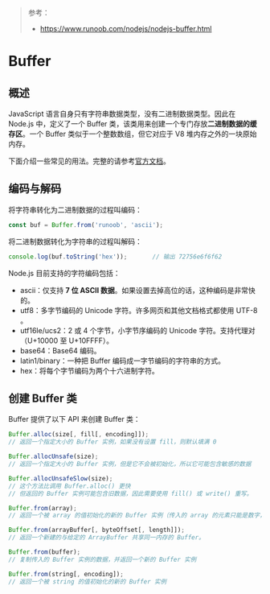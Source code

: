 > 参考：
>
> - https://www.runoob.com/nodejs/nodejs-buffer.html

# Buffer

## 概述

JavaScript 语言自身只有字符串数据类型，没有二进制数据类型。因此在 Node.js 中，定义了一个 Buffer 类，该类用来创建一个专门存放**二进制数据的缓存区**。一个 Buffer 类似于一个整数数组，但它对应于 V8 堆内存之外的一块原始内存。

下面介绍一些常见的用法。完整的请参考[官方文档](https://nodejs.org/api/buffer.html)。

## 编码与解码

将字符串转化为二进制数据的过程叫编码：

```javascript
const buf = Buffer.from('runoob', 'ascii');
```

将二进制数据转化为字符串的过程叫解码：

```javascript
console.log(buf.toString('hex'));		// 输出 72756e6f6f62
```

Node.js 目前支持的字符编码包括：

- ascii：仅支持 **7 位 ASCII 数据**。如果设置去掉高位的话，这种编码是非常快的。
- utf8：多字节编码的 Unicode 字符。许多网页和其他文档格式都使用 UTF-8 。
- utf16le/ucs2：2 或 4 个字节，小字节序编码的 Unicode 字符。支持代理对（U+10000 至 U+10FFFF）。
- base64：Base64 编码。
- latin1/binary：一种把 Buffer 编码成一字节编码的字符串的方式。
- hex：将每个字节编码为两个十六进制字符。

## 创建 Buffer 类

Buffer 提供了以下 API 来创建 Buffer 类：

```javascript
Buffer.alloc(size[, fill[, encoding]]);
// 返回一个指定大小的 Buffer 实例，如果没有设置 fill，则默认填满 0

Buffer.allocUnsafe(size);
// 返回一个指定大小的 Buffer 实例，但是它不会被初始化，所以它可能包含敏感的数据

Buffer.allocUnsafeSlow(size);
// 这个方法比调用 Buffer.alloc() 更快
// 但返回的 Buffer 实例可能包含旧数据，因此需要使用 fill() 或 write() 重写。

Buffer.from(array);
// 返回一个被 array 的值初始化的新的 Buffer 实例（传入的 array 的元素只能是数字，不然就会自动被 0 覆盖）

Buffer.from(arrayBuffer[, byteOffset[, length]]);
// 返回一个新建的与给定的 ArrayBuffer 共享同一内存的 Buffer。

Buffer.from(buffer);
// 复制传入的 Buffer 实例的数据，并返回一个新的 Buffer 实例

Buffer.from(string[, encoding]);
// 返回一个被 string 的值初始化的新的 Buffer 实例
```

